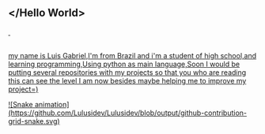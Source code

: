 ## </Hello World>
<div height=100em >
  <a href="https://www.linkedin.com/in/luis-gabriel-de-sousa-fontenele-a2a65a215/">
  <img scr="https://github-readme-stats.vercel.app/api?username=Lulusidev&show_icons=true&theme=dracula&include_all_commits=true&count_private=true"/>
  <img scr="https://github-readme-stats.vercel.app/api/top-langs/?username=Lulusidev&layout=compact&langs_count=7&theme=dracula"/>
</div>
<br>
<div> 
  <p>my name is Luis Gabriel,I'm from Brazil and i'm a student of high school,and learning programming,Using python as main language,Soon I would be putting several repositories with my projects so that you who are reading this can see the level I am now besides maybe helping me to improve my project=)</p>
</div>

<div>
![Snake animation](https://github.com/Lulusidev/Lulusidev/blob/output/github-contribution-grid-snake.svg)
</div>

